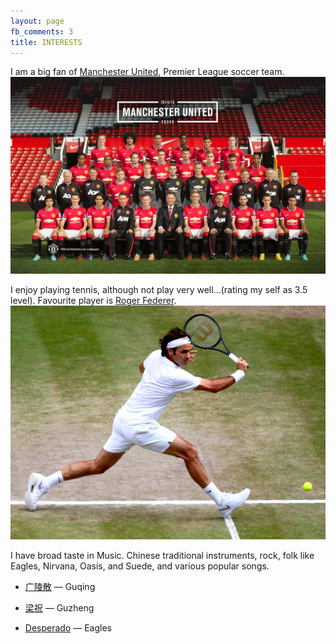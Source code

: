 ```yaml
---
layout: page
fb_comments: 3
title: INTERESTS
---
```


I am a big fan of [Manchester United](http://www.manutd.com/), Premier League soccer team.
<img src="/uploads/manutd.jpg">

I enjoy playing tennis, although not play very well...(rating my self as 3.5 level). Favourite player is [Roger Federer](http://www.rogerfederer.com/en.html).
<img src="/uploads/roger.jpg">

I have broad taste in Music. Chinese traditional instruments, rock, folk like Eagles, Nirvana, Oasis, and Suede, and various popular songs.

*	[广陵散](https://www.youtube.com/watch?v=Kpv4mSiiwMI&list=PLZ4UjLR1sJSGHPggN18r68TD1vrGJkkBE) — Guqing
*	[梁祝](https://www.youtube.com/watch?v=mfaLr44kk7I) — Guzheng


*	[Desperado](https://www.youtube.com/watch?v=kCdjvTTnzDU) — Eagles
